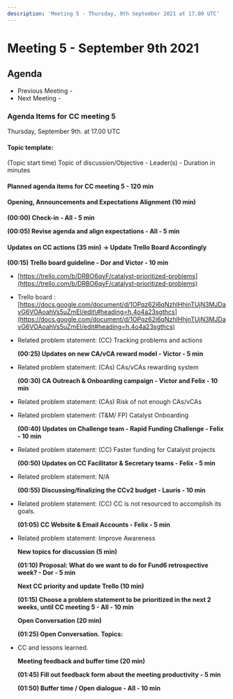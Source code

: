```yaml
---
description: 'Meeting 5 - Thursday, 9th September 2021 at 17.00 UTC'
---
```


# Meeting 5 - September 9th 2021

## Agenda

* Previous Meeting - 
* Next Meeting - 

### Agenda Items for CC meeting 5

Thursday, September 9th. at 17.00 UTC

#### Topic template:

\(Topic start time\) Topic of discussion/Objective - Leader\(s\) - Duration in minutes

#### Planned agenda items for CC meeting 5 - 120 min

#### Opening, Announcements and Expectations Alignment \(10 min\)

**\(00:00\) Check-in - All - 5 min**

**\(00:05\) Revise agenda and align expectations - All - 5 min**

#### Updates on CC actions \(35 min\) -&gt; Update Trello Board Accordingly

**\(00:15\) Trello board guideline - Dor and Victor - 10 min**

* [https://trello.com/b/DRBO6qyF/catalyst-prioritized-problems](https://trello.com/b/DRBO6qyF/catalyst-prioritized-problems)
* Trello board : [https://docs.google.com/document/d/1OPqz62i6qNzhIHhjnTUjN3MJDavG6VOAoahVs5uZmEI/edit\#heading=h.4o4a23sgthcs](https://docs.google.com/document/d/1OPqz62i6qNzhIHhjnTUjN3MJDavG6VOAoahVs5uZmEI/edit#heading=h.4o4a23sgthcs)
* Related problem statement: \(CC\) Tracking problems and actions

  **\(00:25\) Updates on new CA/vCA reward model - Victor - 5 min**

* Related problem statement: \(CAs\) CAs/vCAs rewarding system

  **\(00:30\) CA Outreach & Onboarding campaign - Victor and Felix - 10 min**

* Related problem statement: \(CAs\) Risk of not enough CAs/vCAs
* Related problem statement: \(T&M/ FP\) Catalyst Onboarding

  **\(00:40\) Updates on Challenge team - Rapid Funding Challenge - Felix - 10 min**

* Related problem statement: \(CC\) Faster funding for Catalyst projects

  **\(00:50\) Updates on CC Facilitator & Secretary teams - Felix - 5 min**

* Related problem statement: N/A

  **\(00:55\) Discussing/finalizing the CCv2 budget - Lauris - 10 min**

* Related problem statement: \(CC\) CC is not resourced to accomplish its goals.

  **\(01:05\) CC Website & Email Accounts - Felix - 5 min**

* Related problem statement: Improve Awareness

  **New topics for discussion \(5 min\)**

  **\(01:10\) Proposal: What do we want to do for Fund6 retrospective week? - Dor - 5 min**

  **Next CC priority and update Trello \(10 min\)**

  **\(01:15\) Choose a problem statement to be prioritized in the next 2 weeks, until CC meeting 5 - All - 10 min**

  **Open Conversation \(20 min\)**

  **\(01:25\) Open Conversation. Topics:**

* CC and lessons learned.

  **Meeting feedback and buffer time \(20 min\)**

  **\(01:45\) Fill out feedback form about the meeting productivity - 5 min**

  **\(01:50\) Buffer time / Open dialogue - All - 10 min**

